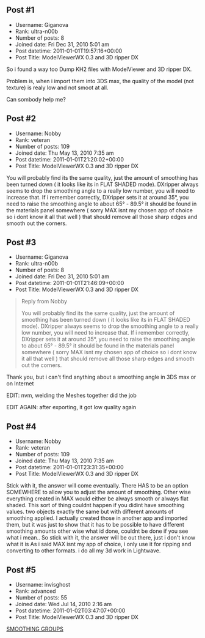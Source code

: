 ## Post #1
- Username: Giganova
- Rank: ultra-n00b
- Number of posts: 8
- Joined date: Fri Dec 31, 2010 5:01 am
- Post datetime: 2011-01-01T19:57:16+00:00
- Post Title: ModelViewerWX 0.3 and 3D ripper DX

So i found a way too Dump KH2 files with ModelViewer and 3D ripper DX.

Problem is, when i import them into 3DS max, the quality of the model (not texture) is realy low and not smoot at all.



Can sombody help me?
## Post #2
- Username: Nobby
- Rank: veteran
- Number of posts: 109
- Joined date: Thu May 13, 2010 7:35 am
- Post datetime: 2011-01-01T21:20:02+00:00
- Post Title: ModelViewerWX 0.3 and 3D ripper DX

You will probably find its the same quality, just the amount of smoothing has been turned down ( it looks like its in FLAT SHADED mode). DXripper always seems to drop the smoothing angle to a really low number, you will need to increase that.  If i remember correctly, DXripper sets it at around 35°, you need to raise the smoothing angle to about 65° - 89.5° it should be found in the materials panel somewhere ( sorry MAX isnt my chosen app of choice so i dont know it all that well ) that should remove all those sharp edges and smooth out the corners.
## Post #3
- Username: Giganova
- Rank: ultra-n00b
- Number of posts: 8
- Joined date: Fri Dec 31, 2010 5:01 am
- Post datetime: 2011-01-01T21:46:09+00:00
- Post Title: ModelViewerWX 0.3 and 3D ripper DX

> Reply from Nobby
>
> You will probably find its the same quality, just the amount of smoothing has been turned down ( it looks like its in FLAT SHADED mode). DXripper always seems to drop the smoothing angle to a really low number, you will need to increase that.  If i remember correctly, DXripper sets it at around 35°, you need to raise the smoothing angle to about 65° - 89.5° it should be found in the materials panel somewhere ( sorry MAX isnt my chosen app of choice so i dont know it all that well ) that should remove all those sharp edges and smooth out the corners.

Thank you, but i can't find anything about a smoothing angle in 3DS max or on Internet

EDIT: nvm, welding the Meshes together did the job

EDIT AGAIN: after exporting, it got low quality again
## Post #4
- Username: Nobby
- Rank: veteran
- Number of posts: 109
- Joined date: Thu May 13, 2010 7:35 am
- Post datetime: 2011-01-01T23:31:35+00:00
- Post Title: ModelViewerWX 0.3 and 3D ripper DX

Stick with it, the answer will come eventually. There HAS to be an option SOMEWHERE to allow you to adjust the amount of smoothing.
Other wise everything created in MAX would either be always smooth or always flat shaded. 
This sort of thing couldnt happen if you didint have smoothing values.
 two objects exactly the same but with different amounts of smoothing applied.
I actually created those in another app and imported them, but it was just to show that it has to be possible to have different smoothing amounts other wise what id done, couldnt be done     if you see what i mean..
So stick with it, the answer will be out there, just i don't know what it is    As i said MAX isnt my app of choice, i only use it for ripping and converting to other formats. i do all my 3d work in Lightwave.
## Post #5
- Username: invisghost
- Rank: advanced
- Number of posts: 55
- Joined date: Wed Jul 14, 2010 2:16 am
- Post datetime: 2011-01-02T03:47:07+00:00
- Post Title: ModelViewerWX 0.3 and 3D ripper DX

[SMOOTHING GROUPS](http://www.youtube.com/watch?v=-Iswm1xKtGs)
